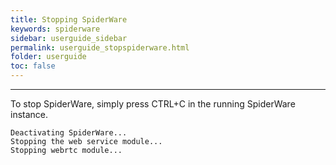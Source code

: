 ```yaml
---
title: Stopping SpiderWare
keywords: spiderware
sidebar: userguide_sidebar
permalink: userguide_stopspiderware.html
folder: userguide
toc: false
---
```


------

To stop SpiderWare, simply press CTRL+C in the running SpiderWare instance.

```
Deactivating SpiderWare...
Stopping the web service module...
Stopping webrtc module...
```

